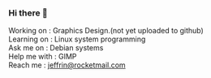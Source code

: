 ### Hi there 👋

<!--
**ahiliation/ahiliation** is a ✨ _special_ ✨ repository because its `README.md` (this file) appears on your GitHub profile.

Here are some ideas to get you started:

- 🔭 I’m currently working on ...
- 🌱 I’m currently learning ...
- 👯 I’m looking to collaborate on ...
- 🤔 I’m looking for help with ...
- 💬 Ask me about ...
- 📫 How to reach me: ...
- 😄 Pronouns: ...
- ⚡ Fun fact: ...
-->

 Working on :     Graphics Design.(not yet uploaded to github) <br>
 Learning on :    Linux system programming <br>
 Ask me on :      Debian systems <br>
 Help me with :   GIMP <br>
 Reach me :       jeffrin@rocketmail.com
 
 
 
 
